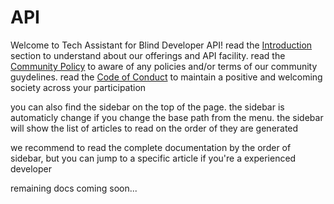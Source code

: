 # API
Welcome to Tech Assistant for Blind Developer API!
read the [Introduction](/API/introduction) section to understand about our offerings and API facility. read the [Community Policy](/docs/community) to aware of any policies and/or terms of our community guydelines. read the [Code of Conduct](/docs/code-of-conduct) to maintain a positive and welcoming society across your participation

you can also find the sidebar on the top of the page. the sidebar is automaticly change if you change the base path from the menu. the sidebar will show the list of articles to read on the order of they are generated

we recommend to read the complete documentation by the order of sidebar, but you can jump to a specific article if you're a experienced developer

remaining docs coming soon...